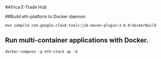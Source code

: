 #Africa E-Trade Hub


##Build eth-platform to Docker daemon
 ``````
mvn compile com.google.cloud.tools:jib-maven-plugin:3.0.0:dockerBuild
 ``````
## Run multi-container applications with Docker.	
 ``````
docker-compose -p eth-stack up -d
 ``````